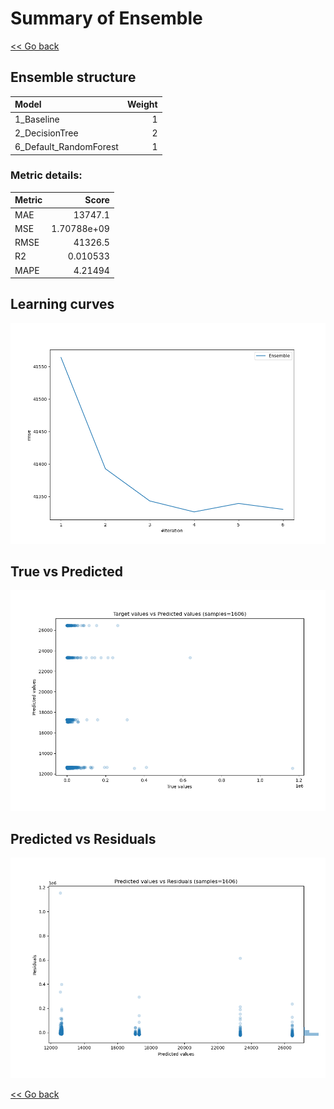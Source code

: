 # Summary of Ensemble

[<< Go back](../README.md)


## Ensemble structure
| Model                  |   Weight |
|:-----------------------|---------:|
| 1_Baseline             |        1 |
| 2_DecisionTree         |        2 |
| 6_Default_RandomForest |        1 |

### Metric details:
| Metric   |           Score |
|:---------|----------------:|
| MAE      | 13747.1         |
| MSE      |     1.70788e+09 |
| RMSE     | 41326.5         |
| R2       |     0.010533    |
| MAPE     |     4.21494     |



## Learning curves
![Learning curves](learning_curves.png)
## True vs Predicted

![True vs Predicted](true_vs_predicted.png)


## Predicted vs Residuals

![Predicted vs Residuals](predicted_vs_residuals.png)



[<< Go back](../README.md)
